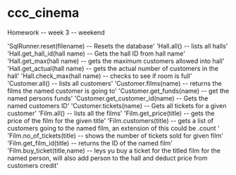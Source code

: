 # ccc_cinema
Homework -- week 3 -- weekend

'SqlRunner.reset(filename) -- Resets the database'
'Hall.all() -- lists all halls'
'Hall.get_hall_id(hall name) -- Gets the hall ID from hall name'
'Hall.get_max(hall name) -- gets the maximum customers allowed into hall'
'Hall.get_actual(hall name) -- gets the actual number of customers in the hall'
'Hall.check_max(hall name) -- checks to see if room is full'
'Customer.all() -- lists all customers'
'Customer.films(name) -- returns the films the named customer is going to'
'Customer.get_funds(name) -- get the named persons funds'
'Customer.get_customer_id(name) -- Gets the named customers ID'
'Customer.tickets(name) -- Gets all tickets for a given customer'
'Film.all() -- lists all the films'
'Film.get_price(title) -- gets the price of the film for the given title'
'Film.customers(title) -- gets a list of customers going to the named film, an extension of this could be .count '
'Film.no_of_tickets(title) -- shows the number of tickets sold for given film'
'Film.get_film_id(title) -- returns the ID of the named film'
'Film.buy_ticket(title,name) -- leys yu buy a ticket for the titled film for the named person, will also add person to the hall and deduct price from customers credit'

